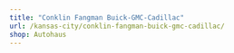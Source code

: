 ```yaml
---
title: "Conklin Fangman Buick-GMC-Cadillac"
url: /kansas-city/conklin-fangman-buick-gmc-cadillac/
shop: Autohaus
---
```

